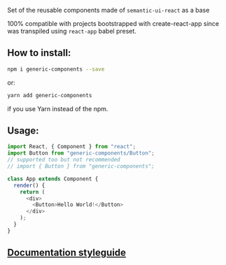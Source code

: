 Set of the reusable components made of `semantic-ui-react` as a base

100% compatible with projects bootstrapped with create-react-app since 
was transpiled using `react-app` babel preset.

## How to install:
```bash
npm i generic-components --save
```
or:
```bash
yarn add generic-components
```
if you use Yarn instead of the npm.

## Usage:
```javascript
import React, { Component } from "react";
import Button from "generic-components/Button";
// supported too but not recommended
// import { Button } from "generic-components"; 

class App extends Component {
  render() {
    return (
      <div>
        <Button>Hello World!</Button>
      </div>
    );
  }
}
```

## [Documentation styleguide]()




